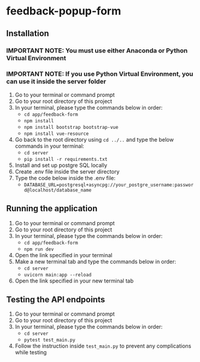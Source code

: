 # feedback-popup-form

## Installation
### IMPORTANT NOTE: You must use either Anaconda or Python Virtual Environment
### IMPORTANT NOTE: If you use Python Virtual Environment, you can use it inside the server folder

1. Go to your terminal or command prompt
2. Go to your root directory of this project
3. In your terminal, please type the commands below in order: 
    - `cd app/feedback-form`
    - `npm install`
    - `npm install bootstrap bootstrap-vue`
    - `npm install vue-resource`
4. Go back to the root directory using `cd ../..` and type the below commands in your terminal:
    - `cd server`
    - `pip install -r requirements.txt`
5. Install and set up postgre SQL locally
6. Create .env file inside the server directory
7. Type the code below inside the .env file:
    - `DATABASE_URL=postgresql+asyncpg://your_postgre_username:password@localhost/database_name`

## Running the application
1. Go to your terminal or command prompt
2. Go to your root directory of this project
3. In your terminal, please type the commands below in order: 
    - `cd app/feedback-form`
    - `npm run dev`
4. Open the link specified in your terminal
5. Make a new terminal tab and type the commands below in order:
    - `cd server`
    - `uvicorn main:app --reload`
6. Open the link specified in your new terminal tab

## Testing the API endpoints
1. Go to your terminal or command prompt
2. Go to your root directory of this project
3. In your terminal, please type the commands below in order: 
    - `cd server`
    - `pytest test_main.py`
4. Follow the instruction inside `test_main.py` to prevent any complications while testing